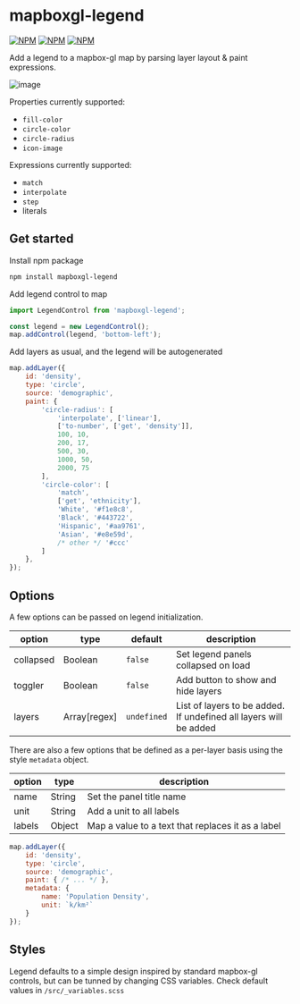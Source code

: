# mapboxgl-legend
[![NPM](https://img.shields.io/npm/v/mapboxgl-legend)](https://npmjs.org/package/mapboxgl-legend)
[![NPM](https://img.shields.io/bundlephobia/minzip/mapboxgl-legend)](https://npmjs.org/package/mapboxgl-legend)
[![NPM](https://img.shields.io/npm/l/mapboxgl-legend)](https://npmjs.org/package/mapboxgl-legend)

Add a legend to a mapbox-gl map by parsing layer layout & paint expressions.

![image](https://user-images.githubusercontent.com/12972543/116700430-0d338b80-a9c7-11eb-913f-70c884589dc0.png)


Properties currently supported:
- `fill-color`
- `circle-color`
- `circle-radius`
- `icon-image`

Expressions currently supported:
- `match`
- `interpolate`
- `step`
- literals

## Get started
Install npm package
```bash
npm install mapboxgl-legend
```

Add legend control to map
```javascript
import LegendControl from 'mapboxgl-legend';

const legend = new LegendControl();
map.addControl(legend, 'bottom-left');
```

Add layers as usual, and the legend will be autogenerated
```javascript
map.addLayer({
	id: 'density',
	type: 'circle',
	source: 'demographic',
	paint: {
		'circle-radius': [
			'interpolate', ['linear'],
			['to-number', ['get', 'density']],
			100, 10,
			200, 17,
			500, 30,
			1000, 50,
			2000, 75
		],
		'circle-color': [
			'match',
			['get', 'ethnicity'],
			'White', '#f1e8c8',
			'Black', '#443722',
			'Hispanic', '#aa9761',
			'Asian', '#e8e59d',
			/* other */ '#ccc'
		]
	},
});
```

## Options
A few options can be passed on legend initialization.

| option | type | default | description |
| --- | --- | --- | --- |
| collapsed | Boolean | `false` | Set legend panels collapsed on load |
| toggler | Boolean | `false` | Add button to show and hide layers |
| layers | Array[regex] | `undefined` | List of layers to be added. If undefined all layers will be added |

There are also a few options that be defined as a per-layer basis using the style `metadata` object.

| option | type | description |
| --- | --- | --- |
| name | String | Set the panel title name |
| unit | String | Add a unit to all labels |
| labels | Object | Map a value to a text that replaces it as a label |

```javascript
map.addLayer({
	id: 'density',
	type: 'circle',
	source: 'demographic',
	paint: { /* ... */ },
	metadata: {
		name: 'Population Density',
		unit: `k/km²`
	}
});
```

## Styles
Legend defaults to a simple design inspired by standard mapbox-gl controls, but can be tunned by changing CSS variables. Check default values in `/src/_variables.scss`
